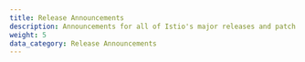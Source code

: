 ```yaml
---
title: Release Announcements
description: Announcements for all of Istio's major releases and patch releases.
weight: 5
data_category: Release Announcements
---
```

